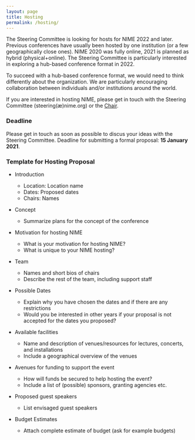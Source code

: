 ```yaml
---
layout: page
title: Hosting
permalink: /hosting/
---
```


The Steering Committee is looking for hosts for NIME 2022 and later. Previous conferences have usually been hosted by one institution (or a few geographically close ones). NIME 2020 was fully online, 2021 is planned as hybrid (physical+online). The Steering Committee is particularly interested in exploring a hub-based conference format in 2022.

To succeed with a hub-based conference format, we would need to think differently about the organization. We are particularly encouraging collaboration between individuals and/or institutions around the world.

If you are interested in hosting NIME, please get in touch with the Steering Committee (steering(æ)nime.org) or the [Chair](https://people.uio.no/alexanje).

### Deadline

Please get in touch as soon as possible to discus your ideas with the Steering Committee. Deadline for submitting a formal proposal: **15 January 2021**.



### Template for Hosting Proposal

- Introduction
    - Location: Location name
    - Dates: Proposed dates
    - Chairs: Names

- Concept
    - Summarize plans for the concept of the conference

- Motivation for hosting NIME
    - What is your motivation for hosting NIME?
    - What is unique to your NIME hosting?

- Team
   - Names and short bios of chairs
   - Describe the rest of the team, including support staff

- Possible Dates
    - Explain why you have chosen the dates and if there are any restrictions
    - Would you be interested in other years if your proposal is not accepted for the dates you proposed?

- Available facilities
    - Name and description of venues/resources for lectures, concerts, and installations
    - Include a geographical overview of the venues

- Avenues for funding to support the event
    - How will funds be secured to help hosting the event?
    - Include a list of (possible) sponsors, granting agencies etc.

- Proposed guest speakers
    - List envisaged guest speakers

- Budget Estimates
    - Attach complete estimate of budget (ask for example budgets)
